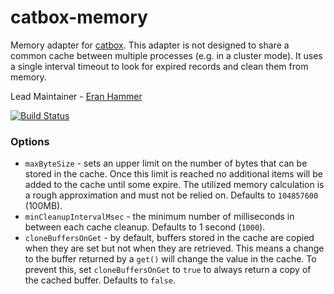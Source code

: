 # catbox-memory

Memory adapter for [catbox](https://github.com/hapijs/catbox).
This adapter is not designed to share a common cache between multiple processes (e.g. in a cluster
mode). It uses a single interval timeout to look for expired records and clean them from memory.

Lead Maintainer - [Eran Hammer](https://github.com/hueniverse)

[![Build Status](https://api.travis-ci.org/hapijs/catbox-memory.svg)](https://travis-ci.org/hapijs/catbox-memory)

### Options

- `maxByteSize` - sets an upper limit on the number of bytes that can be stored in the
  cache. Once this limit is reached no additional items will be added to the cache
  until some expire. The utilized memory calculation is a rough approximation and must
  not be relied on. Defaults to `104857600` (100MB).
- `minCleanupIntervalMsec` - the minimum number of milliseconds in between each cache cleanup.
  Defaults to 1 second (`1000`).
- `cloneBuffersOnGet` - by default, buffers stored in the cache are copied when they are set but
  not when they are retrieved. This means a change to the buffer returned by a `get()` will change
  the value in the cache. To prevent this, set `cloneBuffersOnGet` to  `true` to always return a
  copy of the cached buffer. Defaults to `false`.
